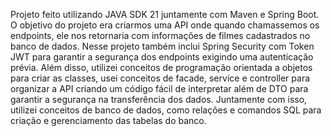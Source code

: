 Projeto feito utilizando JAVA SDK 21 juntamente com Maven e Spring Boot. O objetivo do projeto era criarmos uma API onde quando chamassemos os endpoints, ele nos retornaria com informações de filmes cadastrados no banco de dados. Nesse projeto também inclui Spring Security com Token JWT para garantir a segurança dos endpoints exigindo uma autenticação prévia. Além disso, utilizei conceitos de programação orientada a objetos para criar as classes, usei conceitos de facade, service e controller para organizar a API criando um código fácil de interpretar além de DTO para garantir a segurança na transferência dos dados. Juntamente com isso, utilizei conceitos de banco de dados, como relações e comandos SQL para criação e gerenciamento das tabelas do banco.
